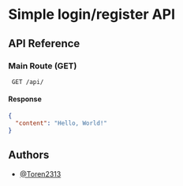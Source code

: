 # Simple login/register API

## API Reference

### Main Route (GET)

```
 GET /api/
```

#### Response

```json
{
  "content": "Hello, World!"
}
```

## Authors

- [@Toren2313](https://github.com/Toren2313)
